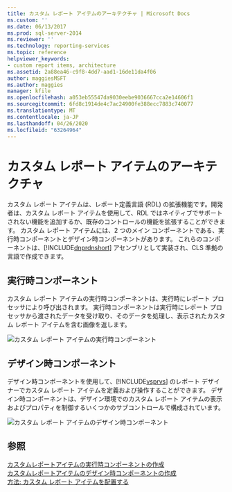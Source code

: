 ```yaml
---
title: カスタム レポート アイテムのアーキテクチャ | Microsoft Docs
ms.custom: ''
ms.date: 06/13/2017
ms.prod: sql-server-2014
ms.reviewer: ''
ms.technology: reporting-services
ms.topic: reference
helpviewer_keywords:
- custom report items, architecture
ms.assetid: 2a88ea46-c9f8-4dd7-aad1-16de11da4f06
author: maggiesMSFT
ms.author: maggies
manager: kfile
ms.openlocfilehash: a053eb55547da9030eebe9036667cca2e14606f1
ms.sourcegitcommit: 6fd8c1914de4c7ac24900fe388ecc7883c740077
ms.translationtype: MT
ms.contentlocale: ja-JP
ms.lasthandoff: 04/26/2020
ms.locfileid: "63264964"
---
```

# <a name="custom-report-item-architecture"></a>カスタム レポート アイテムのアーキテクチャ
  カスタム レポート アイテムは、レポート定義言語 (RDL) の拡張機能です。開発者は、カスタム レポート アイテムを使用して、RDL ではネイティブでサポートされない機能を追加するか、既存のコントロールの機能を拡張することができます。 カスタム レポート アイテムには、2 つのメイン コンポーネントである、実行時コンポーネントとデザイン時コンポーネントがあります。 これらのコンポーネントは、[!INCLUDE[dnprdnshort](../../includes/dnprdnshort-md.md)] アセンブリとして実装され、CLS 準拠の言語で作成できます。  
  
## <a name="the-run-time-component"></a>実行時コンポーネント  
 カスタム レポート アイテムの実行時コンポーネントは、実行時にレポート プロセッサにより呼び出されます。 実行時コンポーネントは実行時にレポート プロセッサから渡されたデータを受け取り、そのデータを処理し、表示されたカスタム レポート アイテムを含む画像を返します。  
  
 ![カスタム レポート アイテムの実行時コンポーネント](../../../2014/reporting-services/media/customreportitemrun-timecomponentarchitecture.gif "カスタム レポート アイテムの実行時コンポーネント")  
  
## <a name="the-design-time-component"></a>デザイン時コンポーネント  
 デザイン時コンポーネントを使用して、[!INCLUDE[vsprvs](../../includes/vsprvs-md.md)] のレポート デザイナーでカスタム レポート アイテムを定義および操作することができます。 デザイン時コンポーネントは、デザイン環境でのカスタム レポート アイテムの表示およびプロパティを制御するいくつかのサブコントロールで構成されています。  
  
 ![カスタム レポート アイテムのデザイン時コンポーネント](../../../2014/reporting-services/media/customreportitemdesign-timecomponentarchitecture.gif "カスタム レポート アイテムのデザイン時コンポーネント")  
  
## <a name="see-also"></a>参照  
 [カスタムレポートアイテムの実行時コンポーネントの作成](../custom-report-items/creating-a-custom-report-item-run-time-component.md)   
 [カスタムレポートアイテムのデザイン時コンポーネントの作成](../custom-report-items/creating-a-custom-report-item-design-time-component.md)   
 [方法: カスタム レポート アイテムを配置する](../custom-report-items/how-to-deploy-a-custom-report-item.md)  
  
  
